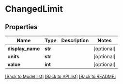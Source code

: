 # ChangedLimit

## Properties
Name | Type | Description | Notes
------------ | ------------- | ------------- | -------------
**display_name** | **str** |  | [optional] 
**units** | **str** |  | [optional] 
**value** | **int** |  | [optional] 

[[Back to Model list]](../README.md#documentation-for-models) [[Back to API list]](../README.md#documentation-for-api-endpoints) [[Back to README]](../README.md)


